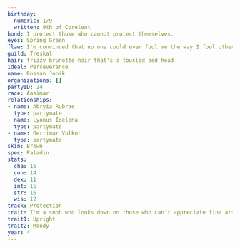```yaml
---
birthday:
  numeric: 1/9
  written: 9th of Corelent
bond: I protect those who cannot protect themselves.
eyes: Spring Green
flaw: I'm convinced that no one could ever fool me the way I fool others.
guild: Treskal
hair: frizzy brunette hair that's a tousled bed head
ideal: Perseverance
name: Rossan Jonik
organizations: []
partyID: 24
race: Aasimar
relationships:
- name: Abryia Rubrae
  type: partymate
- name: Lyonus Ioelena
  type: partymate
- name: Gerrimar Vulkor
  type: partymate
skin: Brown
spec: Paladin
stats:
  cha: 16
  con: 14
  dex: 11
  int: 15
  str: 16
  wis: 12
track: Protection
trait: I'm a snob who looks down on those who can't appreciate fine art.
trait1: Upright
trait2: Moody
year: 4
---
```

